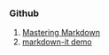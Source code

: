 ### Github
1. [Mastering Markdown](https://guides.github.com/features/mastering-markdown/)
2. [markdown-it demo](https://markdown-it.github.io/)

